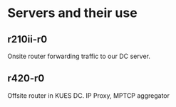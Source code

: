 # Servers and their use

## r210ii-r0
Onsite router forwarding traffic to our DC server.

## r420-r0
Offsite router in KUES DC. IP Proxy, MPTCP aggregator
